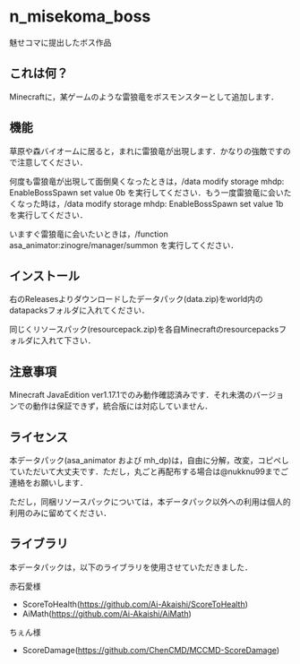 # n_misekoma_boss
魅せコマに提出したボス作品

## これは何？

Minecraftに，某ゲームのような雷狼竜をボスモンスターとして追加します．

## 機能

草原や森バイオームに居ると，まれに雷狼竜が出現します．かなりの強敵ですので注意してください．

何度も雷狼竜が出現して面倒臭くなったときは，/data modify storage mhdp: EnableBossSpawn set value 0b を実行してください．もう一度雷狼竜に会いたくなった時は，/data modify storage mhdp: EnableBossSpawn set value 1b を実行してください．

いますぐ雷狼竜に会いたいときは，/function asa_animator:zinogre/manager/summon を実行してください．

## インストール

右のReleasesよりダウンロードしたデータパック(data.zip)をworld内のdatapacksフォルダに入れてください．

同じくリソースパック(resourcepack.zip)を各自Minecraftのresourcepacksフォルダに入れて下さい．

## 注意事項

Minecraft JavaEdition ver1.17.1でのみ動作確認済みです．それ未満のバージョンでの動作は保証できず，統合版には対応していません．

## ライセンス

本データパック(asa_animator および mh_dp)は，自由に分解，改変，コピペしていただいて大丈夫です．ただし，丸ごと再配布する場合は@nukknu99までご連絡をお願いします．

ただし，同梱リソースパックについては，本データパック以外への利用は個人的利用のみに留めてください．

## ライブラリ

本データパックは，以下のライブラリを使用させていただきました．

赤石愛様
- ScoreToHealth(https://github.com/Ai-Akaishi/ScoreToHealth)
- AiMath(https://github.com/Ai-Akaishi/AiMath)
  
ちぇん様
- ScoreDamage(https://github.com/ChenCMD/MCCMD-ScoreDamage)
